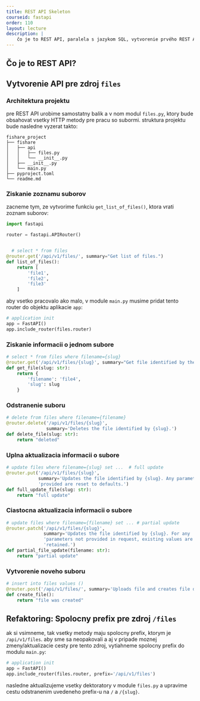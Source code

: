 ```yaml
---
title: REST API Skeleton
courseid: fastapi
order: 110
layout: lecture
description: |
    čo je to REST API, paralela s jazykom SQL, vytvorenie prvého REST API
---
```


## Čo je to REST API?

## Vytvorenie API pre zdroj `files`

### Architektura projektu

pre REST API urobime samostatny balik a v nom modul `files.py`, ktory bude obsahovat vsetky HTTP metody pre pracu so subormi. struktura projektu bude nasledne vyzerat takto:

```
fishare_project
├── fishare
│   ├── api
│   │   ├── files.py
│   │   └── __init__.py
│   ├── __init__.py
│   └── main.py
├── pyproject.toml
└── readme.md
```


### Ziskanie zoznamu suborov

zacneme tym, ze vytvorime funkciu `get_list_of_files()`, ktora vrati zoznam suborov:

```python
import fastapi

router = fastapi.APIRouter()


  # select * from files
@router.get('/api/v1/files/', summary="Get list of files.")
def list_of_files():
    return [
        'file1',
        'file2',
        'file3'
    ]
```

aby vsetko pracovalo ako malo, v module `main.py` musime pridat tento router do objektu aplikacie `app`:

```python
# application init
app = FastAPI()
app.include_router(files.router)
```


### Ziskanie informacii o jednom subore

```python
# select * from files where filename={slug}
@router.get('/api/v1/files/{slug}', summary="Get file identified by the {slug}.")
def get_file(slug: str):
    return {
        'filename': 'file4',
        'slug': slug
    }
```


### Odstranenie suboru

```python
# delete from files where filename={filename}
@router.delete('/api/v1/files/{slug}',
               summary='Deletes the file identified by {slug}.')
def delete_file(slug: str):
    return "deleted"
```


### Uplna aktualizacia informacii o subore

```python
# update files where filename={slug} set ...  # full update
@router.put('/api/v1/files/{slug}',
            summary='Updates the file identified by {slug}. Any parameters not '
            'provided are reset to defaults.')
def full_update_file(slug: str):
    return "full update"
```


### Ciastocna aktualizacia informacii o subore

```python
# update files where filename={filename} set ... # partial update
@router.patch('/api/v1/files/{slug}',
              summary='Updates the file identified by {slug}. For any '
              'parameters not provided in request, existing values are '
              'retained.')
def partial_file_update(filename: str):
    return "partial update"
```


### Vytvorenie noveho suboru

```python
# insert into files values ()
@router.post('/api/v1/files/', summary='Uploads file and creates file details.')
def create_file():
    return "file was created"
```


## Refaktoring: Spolocny prefix pre zdroj `/files`

ak si vsimneme, tak vsetky metody maju spolocny prefix, ktorym je `/api/v1/files`. aby sme sa neopakovali a aj v pripade moznej zmeny/aktualizacie cesty pre tento zdroj, vytiahneme spolocny prefix do modulu `main.py`:

```python
# application init
app = FastAPI()
app.include_router(files.router, prefix='/api/v1/files')
```

nasledne aktualizujeme vsetky dektoratory v module `files.py` a upravime cestu odstranenim uvedeneho prefix-u na `/` a `/{slug}`.
